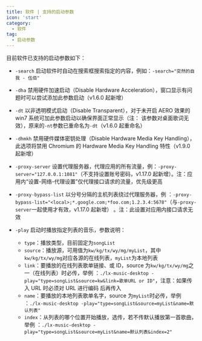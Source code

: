 ```yaml
---
title: 软件 | 支持的启动参数
icon: 'start'
category:
  - 软件
tag:
  - 启动参数
---
```


目前软件已支持的启动参数如下：

- `-search` 启动软件时自动在搜索框搜索指定的内容，例如：`-search="突然的自我 - 伍佰"`

- `-dha` 禁用硬件加速启动（Disable Hardware Acceleration），窗口显示有问题时可以尝试添加此参数启动（v1.6.0 起新增）

- `-dt` 以非透明模式启动（Disable Transparent），对于未开启 AERO 效果的 win7 系统可加此参数启动以确保界面正常显示（注：
  该参数对桌面歌词无效），原来的`-nt`参数已重命名为`-dt`（v1.6.0 起重命名）

- `-dhmkh` 禁用硬件媒体密钥处理（Disable Hardware Media Key Handling），此选项将禁用 Chromium 的 Hardware Media Key
  Handling 特性（v1.9.0 起新增）

- `-proxy-server` 设置代理服务器，代理应用的所有流量，例：`-proxy-server="127.0.0.1:1081"`（不支持设置账号密码，v1.17.0
  起新增）。注：应用内“设置-网络-代理设置”仅代理接口请求的流量，优先级更高

- `-proxy-bypass-list` 以分号分隔的主机列表绕过代理服务器，例
  ：`-proxy-bypass-list="<local>;*.google.com;*foo.com;1.2.3.4:5678"`（与`-proxy-server`一起使用才有效，v1.17.0 起新增）
  。注：此设置对应用内接口请求无效
- `-play` 启动时播放指定列表的音乐，参数说明：
  - `type`：播放类型，目前固定为`songList`
  - `source`：播放源，可用值为`kw/kg/tx/wy/mg/myList`，其中`kw/kg/tx/wy/mg`对应各源的在线列表，`myList`为本地列表
  - `link`：要播放的在线列表歌单链接、或 ID，source 为`kw/kg/tx/wy/mg`之一（在线列表）时必传，举例
    ：`./lx-music-desktop -play="type=songList&source=kw&link=歌单URL or ID"`，注意：如果传入 URL 时必须对 URL 进行编码
    后再传入
  - `name`：要播放的本地列表歌单名字，source 为`myList`时必传，举例
    ：`./lx-music-desktop -play="type=songList&source=myList&name=默认列表"`
  - `index`：从列表的哪个位置开始播放，选传，若不传默认播放第一首歌曲，举例
    ：`./lx-music-desktop -play="type=songList&source=myList&name=默认列表&index=2"`
